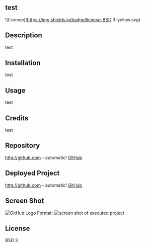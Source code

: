 ## test

![License](https://img.shields.io/badge/license-BSD 3-yellow.svg)

## Description

test


## Installation

test


## Usage

test


## Credits

test


## Repository

http://github.com - automatic!
[GitHub](test)


## Deployed Project

http://github.com - automatic!
[GitHub](test)


## Screen Shot

![GitHub Logo](./test)
Format: ![screen shot of executed project](url)

## License

BSD 3